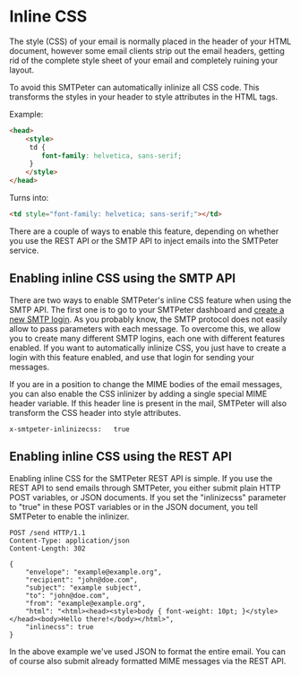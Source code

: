 # Inline CSS

The style (CSS) of your email is normally placed in the header of your HTML document, 
however some email clients strip out the email headers, getting rid of the complete style 
sheet of your email and completely ruining your layout. 

To avoid this SMTPeter can automatically inlinize all CSS code. This transforms the 
styles in your header to style attributes in the HTML tags. 


Example:

```html
<head>
    <style>
     td {
        font-family: helvetica, sans-serif;   
     }
    </style>
</head>

```

Turns into:


```html
<td style="font-family: helvetica; sans-serif;"></td>

```

There are a couple of ways to enable this feature, depending on whether you
use the REST API or the SMTP API to inject emails into the SMTPeter service.


## Enabling inline CSS using the SMTP API

There are two ways to enable SMTPeter's inline CSS feature when using the 
SMTP API. The first one is to go to your SMTPeter dashboard and 
[create a new SMTP login](copernica-docs:SMTPeter/dashboard/smtp-credentials).
As you probably know, the SMTP protocol does not easily allow to pass
parameters with each message. To overcome this, we allow you to create
many different SMTP logins, each one with different features enabled. If you
want to automatically inlinize CSS, you just have to create a login with
this feature enabled, and use that login for sending your messages.

If you are in a position to change the MIME bodies of the email messages,
you can also enable the CSS inlinizer by adding a single special MIME
header variable. If this header line is present in the mail, SMTPeter will
also transform the CSS header into style attributes.

```
x-smtpeter-inlinizecss:   true
```


## Enabling inline CSS using the REST API

Enabling inline CSS for the SMTPeter REST API is simple. If you use the REST API
to send emails through SMTPeter, you either submit plain HTTP POST variables, or 
JSON documents. If you set the "inlinizecss" parameter to "true" in these POST 
variables or in the JSON document, you tell SMTPeter to enable the inlinizer.

```
POST /send HTTP/1.1
Content-Type: application/json
Content-Length: 302

{
    "envelope": "example@example.org",
    "recipient": "john@doe.com",
    "subject": "example subject",
    "to": "john@doe.com",
    "from": "example@example.org",
    "html": "<html><head><style>body { font-weight: 10pt; }</style></head><body>Hello there!</body></html>",
    "inlinecss": true
}
```

In the above example we've used JSON to format the entire email. You can of course
also submit already formatted MIME messages via the REST API.